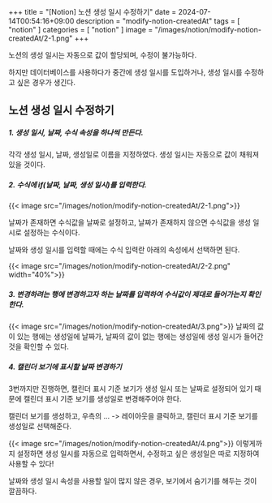 +++
title = "[Notion] 노션 생성 일시 수정하기"
date = 2024-07-14T00:54:16+09:00
description = "modify-notion-createdAt"
tags = [
    "notion"
]
categories = [
    "notion"
]
image = "/images/notion/modify-notion-createdAt/2-1.png"
+++

노션의 생성 일시는 자동으로 값이 할당되며, 수정이 불가능하다.

하지만 데이터베이스를 사용하다가 중간에 생성 일시를 도입하거나, 생성 일시를 수정하고 싶은 경우가 생긴다.

## 노션 생성 일시 수정하기
##### **1. 생성 일시, 날짜, 수식 속성을 하나씩 만든다.**

각각 생성 일시, 날짜, 생성일로 이름을 지정하였다. 생성 일시는 자동으로 값이 채워져 있을 것이다.

##### **2. 수식에 if(날짜, 날짜, 생성 일시)를 입력한다.**

{{< image src="/images/notion/modify-notion-createdAt/2-1.png">}}

날짜가 존재하면 수식값을 날짜로 설정하고, 날짜가 존재하지 않으면 수식값을 생성 일시로 설정하는 수식이다.

날짜와 생성 일시를 입력할 때에는 수식 입력란 아래의 속성에서 선택하면 된다.

{{< image src="/images/notion/modify-notion-createdAt/2-2.png" width="40%">}}

##### **3. 변경하려는 행에 변경하고자 하는 날짜를 입력하여 수식값이 제대로 들어가는지 확인한다.**

{{< image src="/images/notion/modify-notion-createdAt/3.png">}}
날짜의 값이 있는 행에는 생성일에 날짜가, 날짜의 값이 없는 행에는 생성일에 생성 일시가 들어간 것을 확인할 수 있다.

##### **4. 캘린더 보기에 표시할 날짜 변경하기**

3번까지만 진행하면, 캘린더 표시 기준 보기가 생성 일시 또는 날짜로 설정되어 있기 때문에 캘린더 표시 기준 보기를 생성일로 변경해주어야 한다.

캘린더 보기를 생성하고, 우측의 ... -> 레이아웃을 클릭하고, 캘린더 표시 기준 보기를 생성일로 선택해준다.

{{< image src="/images/notion/modify-notion-createdAt/4.png">}}
이렇게까지 설정하면 생성 일시를 자동으로 입력하면서, 수정하고 싶은 생성일은 따로 지정하여 사용할 수 있다!

날짜와 생성 일시 속성을 사용할 일이 많지 않은 경우, 보기에서 숨기기를 해두는 것이 깔끔하다.
